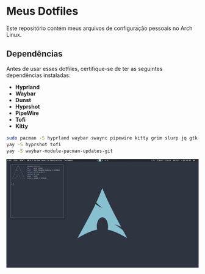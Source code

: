 # Meus Dotfiles

Este repositório contém meus arquivos de configuração pessoais no Arch Linux.

## Dependências

Antes de usar esses dotfiles, certifique-se de ter as seguintes dependências instaladas:

- **Hyprland**
- **Waybar**
- **Dunst**
- **Hyprshot**
- **PipeWire**
- **Tofi**
- **Kitty**

```bash
sudo pacman -S hyprland waybar swaync pipewire kitty grim slurp jq gtk-layer-shell jsoncpp libnotify libgee gtk3 alsa-lib libjack bluez-libs dbus libpulse webrtc-audio-processing cairo pango gdk-pixbuf2 meson libxkbcommon harfbuzz libpng zlib libglvnd
yay -S hyprshot tofi
yay -S waybar-module-pacman-updates-git
```

![alt text](/assets/image.png)
